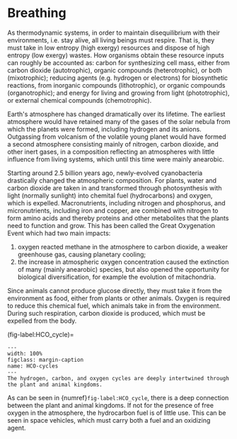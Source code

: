 # Breathing

As thermodynamic systems,
in order to maintain disequilibrium with their environments,
i.e. stay alive,
all living beings must respire.
That is, 
they must take in low entropy (high exergy) resources
and dispose of high entropy (low exergy) wastes.
How organisms obtain these resource inputs can roughly be accounted as:
carbon for synthesizing cell mass, either from
    carbon dioxide (autotrophic),
    organic compounds (heterotrophic), or
    both (mixotrophic);
reducing agents (e.g. hydrogen or electrons) for biosynthetic reactions, from
    inorganic compounds (lithotrophic), or
    organic compounds (organotrophic);
and energy for living and growing from
    light (phototrophic), or
    external chemical compounds (chemotrophic).

Earth's atmosphere has changed dramatically over its lifetime.
The earliest atmosphere would have retained many of the gases of the solar nebula
from which the planets were formed, including hydrogen and its anions.
Outgassing from volcanism of the volatile young planet
would have formed a second atmosphere consisting mainly of 
nitrogen, carbon dioxide, and other inert gases,
in a composition reflecting an atmospheres with little influence from 
living systems,
which until this time were mainly anearobic.

Starting around 2.5 billion years ago,
newly-evolved cyanobacteria drastically changed the atmospheric composition.
For plants,
water and carbon dioxide are taken in
and transformed through photosynthesis with light (normally sunlight)
into chemital fuel (hydrocarbons) and oxygen,
which is expelled.
Macronutrients, 
including nitrogen and phosphorus,
and micronutrients,
including iron and copper,
are combined with nitrogen to form amino acids and thereby proteins
and other metabolites that the plants need to function and grow.
This has been called the Great Oxygenation Event which had two main impacts:
1. oxygen reacted methane in the atmosphere to carbon dioxide, 
    a weaker greenhouse gas, causing planetary cooling;
2. the increase in atmospheric oxygen concentration caused the extinction of many (mainly anearobic) species,
    but also opened the opportunity for biological diversification, for example the evolution of mitachondria.

Since animals cannot produce glucose directly,
they must take it from the environment as food,
either from plants or other animals.
Oxygen is required to reduce this chemical fuel,
which animals take in from the environment.
During such respiration, carbon dioxide is produced,
which must be expelled from the body.

(fig-label:HCO_cycle)=
```{figure} ../../images/2_Physiological/Breathing/HCO_cycles.png
---
width: 100%
figclass: margin-caption
name: HCO-cycles
---
The hydrogen, carbon, and oxygen cycles are deeply intertwined through the plant and animal kingdoms.
```

As can be seen in {numref}`fig-label:HCO_cycle`, 
there is a deep connection between the plant and animal kingdoms.
If not for the presence of free oxygen in the atmosphere,
the hydrocarbon fuel is of little use.
This can be seen in space vehicles, 
which must carry both a fuel and an oxidizing agent.
